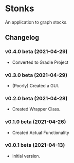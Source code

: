 # Stonks
 
An application to graph stocks. 

## Changelog

### v0.4.0 beta (2021-04-29)
* Converted to Gradle Project

### v0.3.0 beta (2021-04-29)
* (Poorly) Created a GUI.

### v0.2.0 beta (2021-04-28)
* Created Wrapper Class.

### v0.1.0 beta (2021-04-26)
* Created Actual Functionality

### v0.0.1 beta (2021-04-13)
* Initial version.
